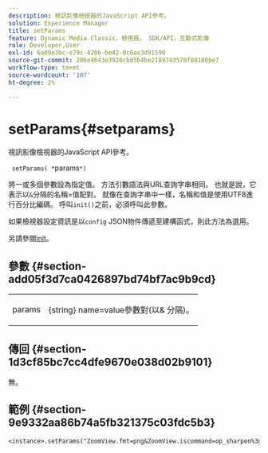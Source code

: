 ```yaml
---
description: 視訊影像檢視器的JavaScript API參考。
solution: Experience Manager
title: setParams
feature: Dynamic Media Classic，檢視器， SDK/API，互動式影像
role: Developer,User
exl-id: 6a09e3bc-e79c-4206-be42-0c6ae3d91590
source-git-commit: 206e4643e3926cb85b4be2189743578f88180be7
workflow-type: tm+mt
source-wordcount: '107'
ht-degree: 2%

---
```


# setParams{#setparams}

視訊影像檢視器的JavaScript API參考。

` setParams( *`params`*)`

將一或多個參數設為指定值。 方法引數語法與URL查詢字串相同。 也就是說，它表示以`&`分隔的名稱=值配對。 就像在查詢字串中一樣，名稱和值是使用UTF8進行百分比編碼。 呼叫`init()`之前，必須呼叫此參數。

如果檢視器設定資訊是以`config` JSON物件傳遞至建構函式，則此方法為選用。

另請參閱[init](../../../c-html5-s7-aem-asset-viewers/c-html5-20-zoom-viewer-about/c-html5-20-zoom-viewer-javascriptapiref/r-html5-zoom-viewer-20-javascriptapiref-init.md#reference-aee94dd92a28410784f7a1792e28683b)。

## 參數 {#section-add05f3d7ca0426897bd74bf7ac9b9cd}

<table id="table_896DFF34A68A403DB93A6D597461A573"> 
 <tbody> 
  <tr> 
   <td colname="col1"> <p> <span class="codeph"> <span class="varname"> params</span> </span> </p> </td> 
   <td colname="col2"> <p> <span class="codeph"> {string}</span> name=value參數對(以&amp; <span class="codeph"> 分隔)</span>。 </p> </td> 
  </tr> 
 </tbody> 
</table>

## 傳回 {#section-1d3cf85bc7cc4dfe9670e038d02b9101}

無。

## 範例 {#section-9e9332aa86b74a5fb321375c03fdc5b3}

```
<instance>.setParams("ZoomView.fmt=png&ZoomView.iscommand=op_sharpen%3d1")
```
